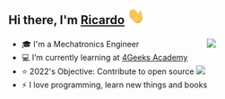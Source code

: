 <h2 align="left">Hi there, I'm <a href="https://www.linkedin.com/in/ricardoyepez" target="_blank" rel="noopener noreferrer">Ricardo</a> <img src="https://raw.githubusercontent.com/ABSphreak/ABSphreak/master/gifs/Hi.gif" height="30" />
 
<a href="https://github.com/ricardoyepezz"><img align='right' src='https://github.com/UjwalKandi/UjwalKandi/blob/changes-to-readme/svg/87202985-820dcb80-c2b6-11ea-9f56-7ec461c497c3.gif' width='150"'></a></h2>

- 🎓 I'm a Mechatronics Engineer  
- 💻 I’m currently learning at [4Geeks Academy](https://www.epsilon.com/us) 
- ⭐ 2022's Objective: Contribute to open source <img src="https://media.giphy.com/media/WUlplcMpOCEmTGBtBW/giphy.gif" width="30">
- ⚡ I love programming, learn new things and books 
